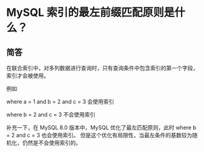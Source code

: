 # MySQL 索引的最左前缀匹配原则是什么？

## 简答

在联合索引中，对多列数据进行查询时，只有查询条件中包含索引的第一个字段，索引才会被使用。

例如 

where a = 1 and b = 2 and c = 3 会使用索引

where b = 2 and c = 3 不会使用索引

补充一下，在 MySQL 8.0 版本中，MySQL 优化了最左匹配原则，此时 where b = 2 and c = 3 也会使用索引。
但是这个优化有局限性，当最左条件的基数较为随机化，仍然是不会使用索引的。
